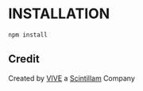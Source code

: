 # INSTALLATION
```
npm install
```



## Credit

Created by [VIVE](https://vivelaapp.es) a [Scintillam](https://www.scintillam.com) Company
